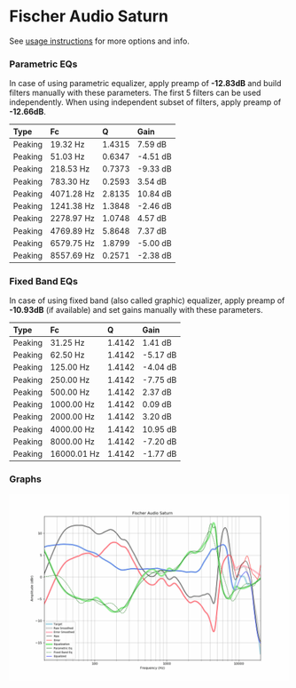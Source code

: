 # Fischer Audio Saturn
See [usage instructions](https://github.com/jaakkopasanen/AutoEq#usage) for more options and info.

### Parametric EQs
In case of using parametric equalizer, apply preamp of **-12.83dB** and build filters manually
with these parameters. The first 5 filters can be used independently.
When using independent subset of filters, apply preamp of **-12.66dB**.

| Type    | Fc         |      Q | Gain     |
|:--------|:-----------|:-------|:---------|
| Peaking | 19.32 Hz   | 1.4315 | 7.59 dB  |
| Peaking | 51.03 Hz   | 0.6347 | -4.51 dB |
| Peaking | 218.53 Hz  | 0.7373 | -9.33 dB |
| Peaking | 783.30 Hz  | 0.2593 | 3.54 dB  |
| Peaking | 4071.28 Hz | 2.8135 | 10.84 dB |
| Peaking | 1241.38 Hz | 1.3848 | -2.46 dB |
| Peaking | 2278.97 Hz | 1.0748 | 4.57 dB  |
| Peaking | 4769.89 Hz | 5.8648 | 7.37 dB  |
| Peaking | 6579.75 Hz | 1.8799 | -5.00 dB |
| Peaking | 8557.69 Hz | 0.2571 | -2.38 dB |

### Fixed Band EQs
In case of using fixed band (also called graphic) equalizer, apply preamp of **-10.93dB**
(if available) and set gains manually with these parameters.

| Type    | Fc          |      Q | Gain     |
|:--------|:------------|:-------|:---------|
| Peaking | 31.25 Hz    | 1.4142 | 1.41 dB  |
| Peaking | 62.50 Hz    | 1.4142 | -5.17 dB |
| Peaking | 125.00 Hz   | 1.4142 | -4.04 dB |
| Peaking | 250.00 Hz   | 1.4142 | -7.75 dB |
| Peaking | 500.00 Hz   | 1.4142 | 2.37 dB  |
| Peaking | 1000.00 Hz  | 1.4142 | 0.09 dB  |
| Peaking | 2000.00 Hz  | 1.4142 | 3.20 dB  |
| Peaking | 4000.00 Hz  | 1.4142 | 10.95 dB |
| Peaking | 8000.00 Hz  | 1.4142 | -7.20 dB |
| Peaking | 16000.01 Hz | 1.4142 | -1.77 dB |

### Graphs
![](./Fischer%20Audio%20Saturn.png)